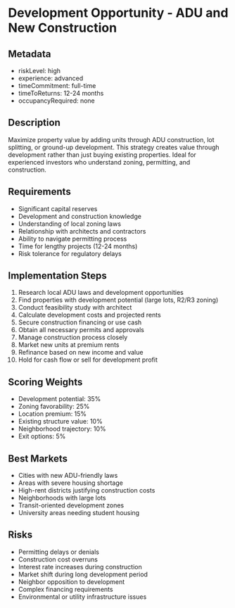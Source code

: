 # Development Opportunity - ADU and New Construction

## Metadata
- riskLevel: high
- experience: advanced
- timeCommitment: full-time
- timeToReturns: 12-24 months
- occupancyRequired: none

## Description
Maximize property value by adding units through ADU construction, lot splitting, or ground-up development. This strategy creates value through development rather than just buying existing properties. Ideal for experienced investors who understand zoning, permitting, and construction.

## Requirements
- Significant capital reserves
- Development and construction knowledge
- Understanding of local zoning laws
- Relationship with architects and contractors
- Ability to navigate permitting process
- Time for lengthy projects (12-24 months)
- Risk tolerance for regulatory delays

## Implementation Steps
1. Research local ADU laws and development opportunities
2. Find properties with development potential (large lots, R2/R3 zoning)
3. Conduct feasibility study with architect
4. Calculate development costs and projected rents
5. Secure construction financing or use cash
6. Obtain all necessary permits and approvals
7. Manage construction process closely
8. Market new units at premium rents
9. Refinance based on new income and value
10. Hold for cash flow or sell for development profit

## Scoring Weights
- Development potential: 35%
- Zoning favorability: 25%
- Location premium: 15%
- Existing structure value: 10%
- Neighborhood trajectory: 10%
- Exit options: 5%

## Best Markets
- Cities with new ADU-friendly laws
- Areas with severe housing shortage
- High-rent districts justifying construction costs
- Neighborhoods with large lots
- Transit-oriented development zones
- University areas needing student housing

## Risks
- Permitting delays or denials
- Construction cost overruns
- Interest rate increases during construction
- Market shift during long development period
- Neighbor opposition to development
- Complex financing requirements
- Environmental or utility infrastructure issues